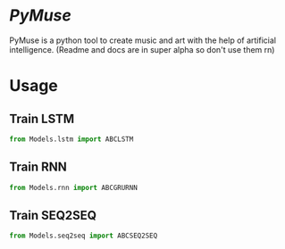 # *PyMuse*
PyMuse is a python tool to create music and art with the help of artificial intelligence. (Readme and docs are in super alpha so don't use them rn)

# Usage
  ## Train LSTM
  ```python
  from Models.lstm import ABCLSTM
  ```

  ## Train RNN
  ```python
  from Models.rnn import ABCGRURNN
  ```

  ## Train SEQ2SEQ
  ```python
  from Models.seq2seq import ABCSEQ2SEQ
  ```

